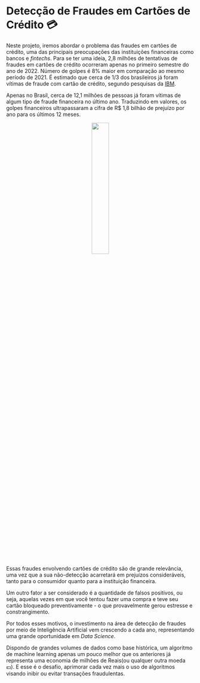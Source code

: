 # Detecção de Fraudes em Cartões de Crédito 💳

Neste projeto, iremos abordar o problema das fraudes em cartões de crédito, uma das principais preocupações das instituições financeiras como bancos e *fintechs*. Para se ter uma ideia, 2,8 milhões de tentativas de fraudes em cartões de crédito ocorreram apenas no primeiro semestre do ano de 2022. Número de golpes é 8% maior em comparação ao mesmo período de 2021. É estimado que cerca de 1/3 dos brasileiros já foram vítimas de fraude com cartão de crédito, segundo pesquisas da <a href="https://itforum.com.br/noticias/um-terco-dos-brasileiros-ja-foi-vitima-de-fraude-com-cartao-de-credito-diz-ibm/">IBM</a>.


Apenas no Brasil, cerca de 12,1 milhões de pessoas já foram vítimas de algum tipo de fraude financeira no último ano. Traduzindo em valores, os golpes financeiros ultrapassaram a cifra de R$ 1,8 bilhão de prejuízo por ano para os últimos 12 meses.

<p align=center>
<img src="https://cdn-icons-png.flaticon.com/512/5677/5677024.png" width="30%"></p>

Essas fraudes envolvendo cartões de crédito são de grande relevância, uma vez que a sua não-detecção acarretará em prejuízos consideráveis, tanto para o consumidor quanto para a instituição financeira.

Um outro fator a ser considerado é a quantidade de falsos positivos, ou seja, aquelas vezes em que você tentou fazer uma compra e teve seu cartão bloqueado preventivamente - o que provavelmente gerou estresse e constrangimento.

Por todos esses motivos, o investimento na área de detecção de fraudes por meio de Inteligência Artificial vem crescendo a cada ano, representando uma grande oportunidade em *Data Science*. 

Dispondo de grandes volumes de dados como base histórica, um algoritmo de machine learning apenas um pouco melhor que os anteriores já representa uma economia de milhões de Reais(ou qualquer outra moeda 💵). E esse é o desafio, aprimorar cada vez mais o uso de algoritmos visando inibir ou evitar transações fraudulentas.
